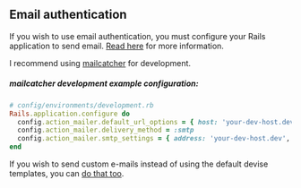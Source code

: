 ## Email authentication
If you wish to use email authentication, you must configure your Rails application to send email. [Read here](http://guuides.rubyonrails.org/action_mailer_basics.html) for more information.

I recommend using [mailcatcher](https://mailcatcher.me/) for development.

##### mailcatcher development example configuration:
~~~ruby
# config/environments/development.rb
Rails.application.configure do
  config.action_mailer.default_url_options = { host: 'your-dev-host.dev' }
  config.action_mailer.delivery_method = :smtp
  config.action_mailer.smtp_settings = { address: 'your-dev-host.dev', port: 1025 }
end
~~~

If you wish to send custom e-mails instead of using the default devise templates, you can [do that too](/docs/usage/overrides.md#email-template-overrides).
